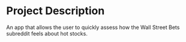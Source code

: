 # Project Description
An app that allows the user to quickly assess how the Wall Street Bets subreddit feels about hot stocks.
